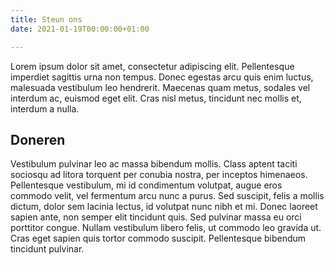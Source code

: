 ```yaml
---
title: Steun ons
date: 2021-01-19T00:00:00+01:00

---
```

Lorem ipsum dolor sit amet, consectetur adipiscing elit. Pellentesque imperdiet sagittis urna non tempus. Donec egestas arcu quis enim luctus, malesuada vestibulum leo hendrerit. Maecenas quam metus, sodales vel interdum ac, euismod eget elit. Cras nisl metus, tincidunt nec mollis et, interdum a nulla.

## Doneren

Vestibulum pulvinar leo ac massa bibendum mollis. Class aptent taciti sociosqu ad litora torquent per conubia nostra, per inceptos himenaeos. Pellentesque vestibulum, mi id condimentum volutpat, augue eros commodo velit, vel fermentum arcu nunc a purus. Sed suscipit, felis a mollis dictum, dolor sem lacinia lectus, id volutpat nunc nibh et mi. Donec laoreet sapien ante, non semper elit tincidunt quis. Sed pulvinar massa eu orci porttitor congue. Nullam vestibulum libero felis, ut commodo leo gravida ut. Cras eget sapien quis tortor commodo suscipit. Pellentesque bibendum tincidunt pulvinar.